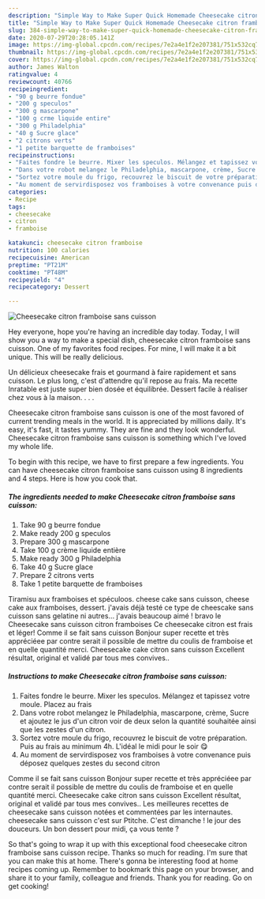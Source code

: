 ```yaml
---
description: "Simple Way to Make Super Quick Homemade Cheesecake citron framboise sans cuisson"
title: "Simple Way to Make Super Quick Homemade Cheesecake citron framboise sans cuisson"
slug: 384-simple-way-to-make-super-quick-homemade-cheesecake-citron-framboise-sans-cuisson
date: 2020-07-29T20:28:05.141Z
image: https://img-global.cpcdn.com/recipes/7e2a4e1f2e207381/751x532cq70/cheesecake-citron-framboise-sans-cuisson-photo-principale-de-la-recette.jpg
thumbnail: https://img-global.cpcdn.com/recipes/7e2a4e1f2e207381/751x532cq70/cheesecake-citron-framboise-sans-cuisson-photo-principale-de-la-recette.jpg
cover: https://img-global.cpcdn.com/recipes/7e2a4e1f2e207381/751x532cq70/cheesecake-citron-framboise-sans-cuisson-photo-principale-de-la-recette.jpg
author: James Walton
ratingvalue: 4
reviewcount: 40766
recipeingredient:
- "90 g beurre fondue"
- "200 g speculos"
- "300 g mascarpone"
- "100 g crme liquide entire"
- "300 g Philadelphia"
- "40 g Sucre glace"
- "2 citrons verts"
- "1 petite barquette de framboises"
recipeinstructions:
- "Faites fondre le beurre. Mixer les speculos. Mélangez et tapissez votre moule. Placez au frais"
- "Dans votre robot melangez le Philadelphia, mascarpone, crème, Sucre et ajoutez le jus d&#39;un citron voir de deux selon la quantité souhaitée ainsi que les zestes d&#39;un citron."
- "Sortez votre moule du frigo, recouvrez le biscuit de votre préparation. Puis au frais au minimum 4h. L&#39;idéal le midi pour le soir 😋"
- "Au moment de servirdisposez vos framboises à votre convenance puis déposez quelques zestes du second citron"
categories:
- Recipe
tags:
- cheesecake
- citron
- framboise

katakunci: cheesecake citron framboise 
nutrition: 100 calories
recipecuisine: American
preptime: "PT21M"
cooktime: "PT48M"
recipeyield: "4"
recipecategory: Dessert

---
```



![Cheesecake citron framboise sans cuisson](https://img-global.cpcdn.com/recipes/7e2a4e1f2e207381/751x532cq70/cheesecake-citron-framboise-sans-cuisson-photo-principale-de-la-recette.jpg)

Hey everyone, hope you're having an incredible day today. Today, I will show you a way to make a special dish, cheesecake citron framboise sans cuisson. One of my favorites food recipes. For mine, I will make it a bit unique. This will be really delicious.

Un délicieux cheesecake frais et gourmand à faire rapidement et sans cuisson. Le plus long, c&#39;est d&#39;attendre qu&#39;il repose au frais. Ma recette Inratable est juste super bien dosée et équilibrée. Dessert facile à réaliser chez vous à la maison. . . .

Cheesecake citron framboise sans cuisson is one of the most favored of current trending meals in the world. It is appreciated by millions daily. It's easy, it's fast, it tastes yummy. They are fine and they look wonderful. Cheesecake citron framboise sans cuisson is something which I've loved my whole life.


To begin with this recipe, we have to first prepare a few ingredients. You can have cheesecake citron framboise sans cuisson using 8 ingredients and 4 steps. Here is how you cook that.

<!--inarticleads1-->

##### The ingredients needed to make Cheesecake citron framboise sans cuisson:

1. Take 90 g beurre fondue
1. Make ready 200 g speculos
1. Prepare 300 g mascarpone
1. Take 100 g crème liquide entière
1. Make ready 300 g Philadelphia
1. Take 40 g Sucre glace
1. Prepare 2 citrons verts
1. Take 1 petite barquette de framboises


Tiramisu aux framboises et spéculoos. cheese cake sans cuisson, cheese cake aux framboises, dessert. j&#39;avais déjà testé ce type de cheescake sans cuisson sans gelatine ni autres… j&#39;avais beaucoup aimé ! bravo le Cheesecake sans cuisson citron framboises Ce cheesecake citron est frais et léger! Comme il se fait sans cuisson Bonjour super recette et très appréciéee par contre serait il possible de mettre du coulis de framboise et en quelle quantité merci. Cheesecake cake citron sans cuisson Excellent résultat, original et validé par tous mes convives.. 

<!--inarticleads2-->

##### Instructions to make Cheesecake citron framboise sans cuisson:

1. Faites fondre le beurre. Mixer les speculos. Mélangez et tapissez votre moule. Placez au frais
1. Dans votre robot melangez le Philadelphia, mascarpone, crème, Sucre et ajoutez le jus d&#39;un citron voir de deux selon la quantité souhaitée ainsi que les zestes d&#39;un citron.
1. Sortez votre moule du frigo, recouvrez le biscuit de votre préparation. Puis au frais au minimum 4h. L&#39;idéal le midi pour le soir 😋
1. Au moment de servirdisposez vos framboises à votre convenance puis déposez quelques zestes du second citron


Comme il se fait sans cuisson Bonjour super recette et très appréciéee par contre serait il possible de mettre du coulis de framboise et en quelle quantité merci. Cheesecake cake citron sans cuisson Excellent résultat, original et validé par tous mes convives.. Les meilleures recettes de cheesecake sans cuisson notées et commentées par les internautes. cheesecake sans cuisson c&#39;est sur Ptitche. C&#39;est dimanche ! le jour des douceurs. Un bon dessert pour midi, ça vous tente ? 

So that's going to wrap it up with this exceptional food cheesecake citron framboise sans cuisson recipe. Thanks so much for reading. I'm sure that you can make this at home. There's gonna be interesting food at home recipes coming up. Remember to bookmark this page on your browser, and share it to your family, colleague and friends. Thank you for reading. Go on get cooking!
